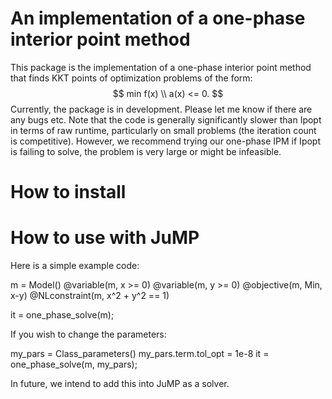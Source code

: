 # An implementation of a one-phase interior point method

This package is the implementation of a one-phase interior point method that finds KKT points of optimization problems of the form:
$$
min f(x) \\
a(x) <= 0.
$$
Currently, the package is in development. Please let me know if there are any bugs etc. Note that the code is generally significantly slower than Ipopt in terms of raw runtime, particularly on small problems (the iteration count is competitive). However, we recommend trying our one-phase IPM if Ipopt is failing to solve, the problem is very large or might be infeasible.

# How to install



# How to use with JuMP

Here is a simple example code:

m = Model()
@variable(m, x >= 0)
@variable(m, y >= 0)
@objective(m, Min, x-y)
@NLconstraint(m, x^2 + y^2 == 1)

it = one_phase_solve(m);

If you wish to change the parameters:

my_pars = Class_parameters()
my_pars.term.tol_opt = 1e-8
it = one_phase_solve(m, my_pars);

In future, we intend to add this into JuMP as a solver.
